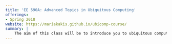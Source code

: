 ```yaml
---
title: 'EE 590A: Advanced Topics in Ubiquitous Computing'
offerings: 
- Spring 2018
website: https://mariakakis.github.io/ubicomp-course/
summary: |
    The aim of this class will be to introduce you to ubiquitous computing (ubicomp). We will focus on how traditional topics of computing have evolved to support the vision of a connected, portable, and a human-centric computing environment. The course will include discussion into contribution of various fields, including human-computer interaction, embedded computing, computer vision, distributed systems, machine learning, and electrical engineering. You will gain practical experience in developing sensing systems for activity recognition and gestural interaction. The course will be a combination of lectures, tutorials, class discussions, and demonstrations. You will be evaluated on your class participation, reading summaries, and individual assignments/mini-projects (6 assignments in total). Occasional tutorials on necessary skills will be provided at the first half of the class-time (e.g., Android and Arduino programming). The rest of the class-time will be used for discussions on the required readings. You are allowed to work in groups to learn the material, but are required to complete and submit individual work. There are no pre-requisites for the course.
---
```

